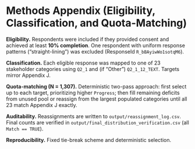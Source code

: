 # Methods Appendix (Eligibility, Classification, and Quota-Matching)

**Eligibility.** Respondents were included if they provided consent and achieved at least **10% completion**. One respondent with uniform response patterns (“straight-lining”) was excluded (ResponseId `R_bBAyiwWo1sotqM6`).

**Classification.** Each eligible response was mapped to one of 23 stakeholder categories using `Q2_1` and (if “Other”) `Q2_1_12_TEXT`. Targets mirror Appendix J.

**Quota-matching (N = 1,307).** Deterministic two-pass approach: first select up to each target, prioritizing higher `Progress`; then fill remaining deficits from unused pool or reassign from the largest populated categories until all 23 match Appendix J exactly.

**Auditability.** Reassignments are written to `output/reassignment_log.csv`. Final counts are verified in `output/final_distribution_verification.csv` (all `Match == TRUE`).

**Reproducibility.** Fixed tie-break scheme and deterministic selection.
